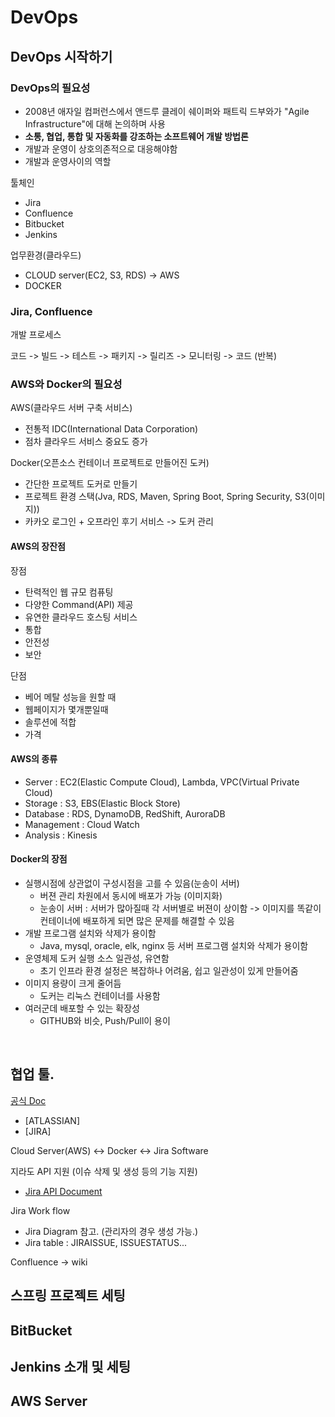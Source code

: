 # DevOps

## DevOps 시작하기

### DevOps의 필요성

- 2008년 애자일 컴퍼런스에서 앤드루 클레이 쉐이퍼와 패트릭 드부와가 "Agile Infrastructure"에 대해 논의하며 사용
- **소통, 협업, 통합 및 자동화를 강조하는 소프트웨어 개발 방법론**
- 개발과 운영이 상호의존적으로 대응해야함
- 개발과 운영사이의 역할

툴체인

- Jira
- Confluence
- Bitbucket
- Jenkins

업무환경(클라우드)

- CLOUD server(EC2, S3, RDS) -> AWS
- DOCKER

### Jira, Confluence

개발 프로세스

코드 -> 빌드 -> 테스트 -> 패키지 -> 릴리즈 -> 모니터링 -> 코드 (반복)

### AWS와 Docker의 필요성

AWS(클라우드 서버 구축 서비스)

- 전통적 IDC(International Data Corporation)
- 점차 클라우드 서비스 중요도 증가

Docker(오픈소스 컨테이너 프로젝트로 만들어진 도커)

- 간단한 프로젝트 도커로 만들기
- 프로젝트 환경 스택(Jva, RDS, Maven, Spring Boot, Spring Security, S3(이미지))
- 카카오 로그인 + 오프라인 후기 서비스 -> 도커 관리

#### AWS의 장잔점

장점

- 탄력적인 웹 규모 컴퓨팅
- 다양한 Command(API) 제공
- 유연한 클라우드 호스팅 서비스
- 통합
- 안전성
- 보안

단점

- 베어 메탈 성능을 원할 때
- 웹페이지가 몇개뿐일때
- 솔루션에 적합
- 가격

#### AWS의 종류

- Server : EC2(Elastic Compute Cloud), Lambda, VPC(Virtual Private Cloud)
- Storage : S3, EBS(Elastic Block Store)
- Database : RDS, DynamoDB, RedShift, AuroraDB
- Management : Cloud Watch
- Analysis : Kinesis

#### Docker의 장점

- 실행시점에 상관없이 구성시점을 고를 수 있음(눈송이 서버)
  - 버젼 관리 차원에서 동시에 배포가 가능 (이미지화)
  - 눈송이 서버 : 서버가 많아질때 각 서버별로 버젼이 상이함 -> 이미지를 똑같이 컨테이너에 배포하게 되면 많은 문제를 해결할 수 있음
- 개발 프로그램 설치와 삭제가 용이함
  - Java, mysql, oracle, elk, nginx 등 서버 프로그램 설치와 삭제가 용이함
- 운영체제 도커 실행 소스 일관성, 유연함
  - 초기 인프라 환경 설정은 복잡하나 어려움, 쉽고 일관성이 있게 만들어줌
- 이미지 용량이 크게 줄어듬
  - 도커는 리눅스 컨테이너를 사용함
- 여러군데 배포할 수 있는 확장성
  - GITHUB와 비슷, Push/Pull이 용이

<br/>

## 협업 툴.

[공식 Doc](https://www.atlassian.com/ko)

- [ATLASSIAN]
- [JIRA]

Cloud Server(AWS) <-> Docker <-> Jira Software

지라도 API 지원 (이슈 삭제 및 생성 등의 기능 지원)

- [Jira API Document](https://docs.atlassian.com/software/jira/docs/api/REST/7.6.1/)

Jira Work flow

- Jira Diagram 참고. (관리자의 경우 생성 가능.)
- Jira table : JIRAISSUE, ISSUESTATUS...

Confluence -> wiki

## 스프링 프로젝트 세팅

## BitBucket

## Jenkins 소개 및 세팅

## AWS Server
